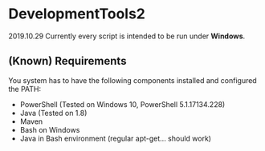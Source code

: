 # DevelopmentTools2

2019.10.29
Currently every script is intended to be run under **Windows**.

## (Known) Requirements
You system has to have the following components installed and configured the PATH:
- PowerShell (Tested on Windows 10, PowerShell 5.1.17134.228)
- Java (Tested on 1.8)
- Maven
- Bash on Windows
- Java in Bash environment (regular apt-get... should work)